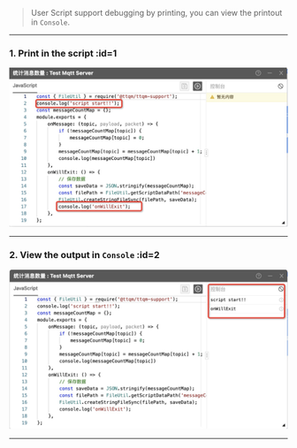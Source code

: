 > User Script support debugging by printing, you can view the printout in `Console`.

---

### 1. Print in the script :id=1

![Print in script](_media/debug/1.jpg ':size=600')

---

### 2. View the output in `Console` :id=2

![View in console](_media/debug/2.jpg ':size=600')

---
